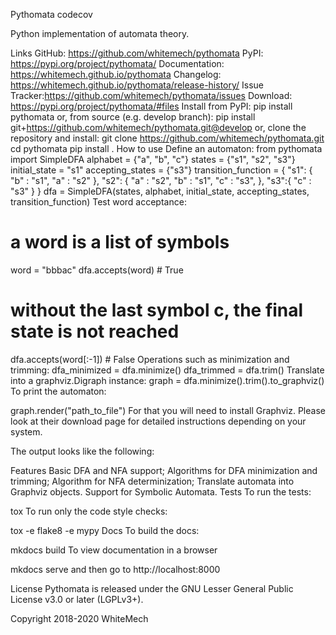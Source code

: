 Pythomata
     codecov   

Python implementation of automata theory.

Links
GitHub: https://github.com/whitemech/pythomata
PyPI: https://pypi.org/project/pythomata/
Documentation: https://whitemech.github.io/pythomata
Changelog: https://whitemech.github.io/pythomata/release-history/
Issue Tracker:https://github.com/whitemech/pythomata/issues
Download: https://pypi.org/project/pythomata/#files
Install
from PyPI:
pip install pythomata
or, from source (e.g. develop branch):
pip install git+https://github.com/whitemech/pythomata.git@develop
or, clone the repository and install:
git clone https://github.com/whitemech/pythomata.git
cd pythomata
pip install .
How to use
Define an automaton:
from pythomata import SimpleDFA
alphabet = {"a", "b", "c"}
states = {"s1", "s2", "s3"}
initial_state = "s1"
accepting_states = {"s3"}
transition_function = {
    "s1": {
        "b" : "s1",
        "a" : "s2"
    },
    "s2": {
        "a" : "s2",
        "b" : "s1",
        "c" : "s3",
    },
    "s3":{
        "c" : "s3"
    }
}
dfa = SimpleDFA(states, alphabet, initial_state, accepting_states, transition_function)
Test word acceptance:
# a word is a list of symbols
word = "bbbac"
dfa.accepts(word)        # True

# without the last symbol c, the final state is not reached
dfa.accepts(word[:-1])   # False
Operations such as minimization and trimming:
dfa_minimized = dfa.minimize()
dfa_trimmed = dfa.trim()
Translate into a graphviz.Digraph instance:
graph = dfa.minimize().trim().to_graphviz()
To print the automaton:

graph.render("path_to_file")
For that you will need to install Graphviz. Please look at their download page for detailed instructions depending on your system.

The output looks like the following:



Features
Basic DFA and NFA support;
Algorithms for DFA minimization and trimming;
Algorithm for NFA determinization;
Translate automata into Graphviz objects.
Support for Symbolic Automata.
Tests
To run the tests:

tox
To run only the code style checks:

tox -e flake8 -e mypy
Docs
To build the docs:

mkdocs build
To view documentation in a browser

mkdocs serve
and then go to http://localhost:8000

License
Pythomata is released under the GNU Lesser General Public License v3.0 or later (LGPLv3+).

Copyright 2018-2020 WhiteMech


